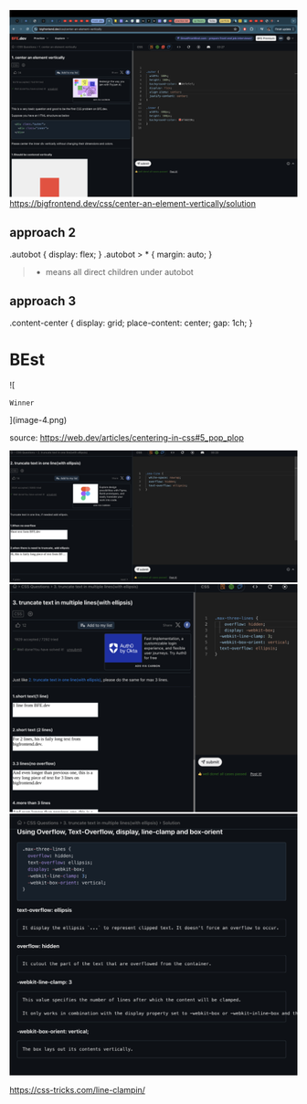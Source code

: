 ![alt text](image.png)
https://bigfrontend.dev/css/center-an-element-vertically/solution


## approach 2 

.autobot {
  display: flex;
}
.autobot > * {
  margin: auto;
}



> * means all direct children under autobot 


## approach 3 

.content-center {
  display: grid;
  place-content: center;
  gap: 1ch;
}

# BEst 

![
    
    Winner
](image-4.png)


source: https://web.dev/articles/centering-in-css#5_pop_plop

![alt text](image-1.png)
![alt text](image-2.png)
![alt text](image-3.png)

https://css-tricks.com/line-clampin/



